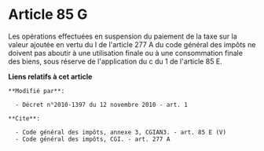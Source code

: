 # Article 85 G

Les opérations effectuées en suspension du paiement de la taxe sur la valeur ajoutée en vertu du I de l'article 277 A du code
général des impôts ne doivent pas aboutir à une utilisation finale ou à une consommation finale des biens, sous réserve de
l'application du c du 1 de l'article 85 E.

**Liens relatifs à cet article**

	**Modifié par**:

	  - Décret n°2010-1397 du 12 novembre 2010 - art. 1

	**Cite**:

	  - Code général des impôts, annexe 3, CGIAN3. - art. 85 E (V)
	  - Code général des impôts, CGI. - art. 277 A
